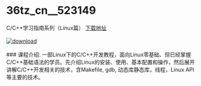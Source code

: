 # 36tz_cn__523149
C/C++学习指南系列（Linux篇）
[下载地址](http://www.36tz.cn/article/523149 "下载地址")
<br/></br>[![download](http://36tz.cn/muke_img/2018_07_1-38-300x175.png "下载地址")](http://www.36tz.cn/article/523149 "下载地址")
<br/></br>### 课程介绍:
一部Linux下的C/C++开发教程，面向Linux零基础、但已经掌握C/C++基础语法的学员。先介绍Linux的安装、使用、基本配置和操作，然后展开讲解C/C++开发相关的技术，含Makefile, gdb, 动态库静态库，线程，Linux API等主要的技术。


